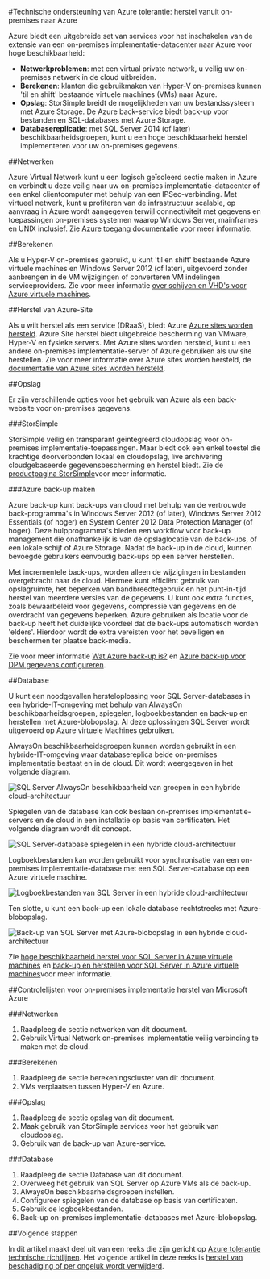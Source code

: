 <properties
   pageTitle="Technische ondersteuning: herstel vanuit on-premises naar Azure | Microsoft Azure"
   description="Artikel op lidmaatschap en ontwerpen herstel systemen vanaf on-premises implementatie-infrastructuur om Azure"
   services=""
   documentationCenter="na"
   authors="adamglick"
   manager="saladki"
   editor=""/>

<tags
   ms.service="resiliency"
   ms.devlang="na"
   ms.topic="article"
   ms.tgt_pltfrm="na"
   ms.workload="na"
   ms.date="08/18/2016"
   ms.author="aglick"/>

#<a name="azure-resiliency-technical-guidance-recovery-from-on-premises-to-azure"></a>Technische ondersteuning van Azure tolerantie: herstel vanuit on-premises naar Azure

Azure biedt een uitgebreide set van services voor het inschakelen van de extensie van een on-premises implementatie-datacenter naar Azure voor hoge beschikbaarheid:

* __Netwerkproblemen__: met een virtual private network, u veilig uw on-premises netwerk in de cloud uitbreiden.
* __Berekenen__: klanten die gebruikmaken van Hyper-V on-premises kunnen 'til en shift' bestaande virtuele machines (VMs) naar Azure.
* __Opslag__: StorSimple breidt de mogelijkheden van uw bestandssysteem met Azure Storage. De Azure back-service biedt back-up voor bestanden en SQL-databases met Azure Storage.
* __Databasereplicatie__: met SQL Server 2014 (of later) beschikbaarheidsgroepen, kunt u een hoge beschikbaarheid herstel implementeren voor uw on-premises gegevens.

##<a name="networking"></a>Netwerken

Azure Virtual Network kunt u een logisch geïsoleerd sectie maken in Azure en verbindt u deze veilig naar uw on-premises implementatie-datacenter of een enkel clientcomputer met behulp van een IPSec-verbinding. Met virtueel netwerk, kunt u profiteren van de infrastructuur scalable, op aanvraag in Azure wordt aangegeven terwijl connectiviteit met gegevens en toepassingen on-premises systemen waarop Windows Server, mainframes en UNIX inclusief. Zie [Azure toegang documentatie](../virtual-network/virtual-networks-overview.md) voor meer informatie.

##<a name="compute"></a>Berekenen

Als u Hyper-V on-premises gebruikt, u kunt 'til en shift' bestaande Azure virtuele machines en Windows Server 2012 (of later), uitgevoerd zonder aanbrengen in de VM wijzigingen of converteren VM indelingen serviceproviders. Zie voor meer informatie [over schijven en VHD's voor Azure virtuele machines](../virtual-machines/virtual-machines-linux-about-disks-vhds.md).

##<a name="azure-site-recovery"></a>Herstel van Azure-Site

Als u wilt herstel als een service (DRaaS), biedt Azure [Azure sites worden hersteld](https://azure.microsoft.com/services/site-recovery/). Azure Site herstel biedt uitgebreide bescherming van VMware, Hyper-V en fysieke servers. Met Azure sites worden hersteld, kunt u een andere on-premises implementatie-server of Azure gebruiken als uw site herstellen. Zie voor meer informatie over Azure sites worden hersteld, de [documentatie van Azure sites worden hersteld](https://azure.microsoft.com/documentation/services/site-recovery/).

##<a name="storage"></a>Opslag

Er zijn verschillende opties voor het gebruik van Azure als een back-website voor on-premises gegevens.

###<a name="storsimple"></a>StorSimple

StorSimple veilig en transparant geïntegreerd cloudopslag voor on-premises implementatie-toepassingen. Maar biedt ook een enkel toestel die krachtige doorverbonden lokaal en cloudopslag, live archivering cloudgebaseerde gegevensbescherming en herstel biedt. Zie de [productpagina StorSimple](https://azure.microsoft.com/services/storsimple/)voor meer informatie.

###<a name="azure-backup"></a>Azure back-up maken

Azure back-up kunt back-ups van cloud met behulp van de vertrouwde back-programma's in Windows Server 2012 (of later), Windows Server 2012 Essentials (of hoger) en System Center 2012 Data Protection Manager (of hoger). Deze hulpprogramma's bieden een workflow voor back-up management die onafhankelijk is van de opslaglocatie van de back-ups, of een lokale schijf of Azure Storage. Nadat de back-up in de cloud, kunnen bevoegde gebruikers eenvoudig back-ups op een server herstellen.

Met incrementele back-ups, worden alleen de wijzigingen in bestanden overgebracht naar de cloud. Hiermee kunt efficiënt gebruik van opslagruimte, het beperken van bandbreedtegebruik en het punt-in-tijd herstel van meerdere versies van de gegevens. U kunt ook extra functies, zoals bewaarbeleid voor gegevens, compressie van gegevens en de overdracht van gegevens beperken. Azure gebruiken als locatie voor de back-up heeft het duidelijke voordeel dat de back-ups automatisch worden 'elders'. Hierdoor wordt de extra vereisten voor het beveiligen en beschermen ter plaatse back-media.

Zie voor meer informatie [Wat Azure back-up is?](../backup/backup-introduction-to-azure-backup.md) en [Azure back-up voor DPM gegevens configureren](https://technet.microsoft.com/library/jj728752.aspx).

##<a name="database"></a>Database

U kunt een noodgevallen hersteloplossing voor SQL Server-databases in een hybride-IT-omgeving met behulp van AlwaysOn beschikbaarheidsgroepen, spiegelen, logboekbestanden en back-up en herstellen met Azure-blobopslag. Al deze oplossingen SQL Server wordt uitgevoerd op Azure virtuele Machines gebruiken.

AlwaysOn beschikbaarheidsgroepen kunnen worden gebruikt in een hybride-IT-omgeving waar databasereplica beide on-premises implementatie bestaat en in de cloud. Dit wordt weergegeven in het volgende diagram.

![SQL Server AlwaysOn beschikbaarheid van groepen in een hybride cloud-architectuur](./media/resiliency-technical-guidance-recovery-on-premises-azure/SQL_Server_Disaster_Recovery-3.png)

Spiegelen van de database kan ook beslaan on-premises implementatie-servers en de cloud in een installatie op basis van certificaten. Het volgende diagram wordt dit concept.

![SQL Server-database spiegelen in een hybride cloud-architectuur](./media/resiliency-technical-guidance-recovery-on-premises-azure/SQL_Server_Disaster_Recovery-4.png)

Logboekbestanden kan worden gebruikt voor synchronisatie van een on-premises implementatie-database met een SQL Server-database op een Azure virtuele machine.

![Logboekbestanden van SQL Server in een hybride cloud-architectuur](./media/resiliency-technical-guidance-recovery-on-premises-azure/SQL_Server_Disaster_Recovery-5.png)

Ten slotte, u kunt een back-up een lokale database rechtstreeks met Azure-blobopslag.

![Back-up van SQL Server met Azure-blobopslag in een hybride cloud-architectuur](./media/resiliency-technical-guidance-recovery-on-premises-azure/SQL_Server_Disaster_Recovery-6.png)

Zie [hoge beschikbaarheid herstel voor SQL Server in Azure virtuele machines](../virtual-machines/virtual-machines-windows-sql-high-availability-dr.md) en [back-up en herstellen voor SQL Server in Azure virtuele machines](../virtual-machines/virtual-machines-windows-sql-backup-recovery.md)voor meer informatie.

##<a name="checklists-for-on-premises-recovery-in-microsoft-azure"></a>Controlelijsten voor on-premises implementatie herstel van Microsoft Azure

###<a name="networking"></a>Netwerken

  1. Raadpleeg de sectie netwerken van dit document.
  2. Gebruik Virtual Network on-premises implementatie veilig verbinding te maken met de cloud.

###<a name="compute"></a>Berekenen

  1. Raadpleeg de sectie berekeningscluster van dit document.
  2. VMs verplaatsen tussen Hyper-V en Azure.

###<a name="storage"></a>Opslag

  1. Raadpleeg de sectie opslag van dit document.
  2. Maak gebruik van StorSimple services voor het gebruik van cloudopslag.
  3. Gebruik van de back-up van Azure-service.

###<a name="database"></a>Database

  1. Raadpleeg de sectie Database van dit document.
  2. Overweeg het gebruik van SQL Server op Azure VMs als de back-up.
  3. AlwaysOn beschikbaarheidsgroepen instellen.
  4. Configureer spiegelen van de database op basis van certificaten.
  5. Gebruik de logboekbestanden.
  6. Back-up on-premises implementatie-databases met Azure-blobopslag.

##<a name="next-steps"></a>Volgende stappen

In dit artikel maakt deel uit van een reeks die zijn gericht op [Azure tolerantie technische richtlijnen](./resiliency-technical-guidance.md). Het volgende artikel in deze reeks is [herstel van beschadiging of per ongeluk wordt verwijderd](./resiliency-technical-guidance-recovery-data-corruption.md).